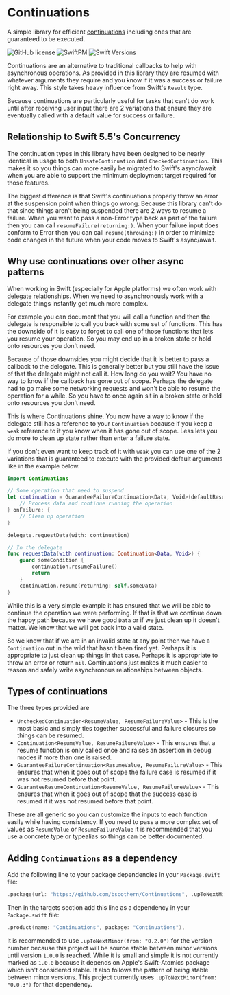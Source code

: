 # Continuations

A simple library for efficient [continuations](https://en.wikipedia.org/wiki/Continuation) including ones that are guaranteed to be executed.

![GitHub license](https://img.shields.io/badge/license-MIT-lightgrey.svg)
![SwiftPM](https://img.shields.io/badge/SwiftPM-compatible-brightgreen.svg)
![Swift Versions](https://img.shields.io/badge/Swift-5.3-orange.svg)

Continuations are an alternative to traditional callbacks to help with asynchronous operations.
As provided in this library they are resumed with whatever arguments they require and you know if it was a success or failure right away.
This style takes heavy influence from Swift's `Result` type.

Because continuations are particularly useful for tasks that can't do work until after receiving user input there are 2 variations that ensure they are eventually called with a default value for success or failure.

## Relationship to Swift 5.5's Concurrency
The continuation types in this library have been designed to be nearly identical in usage to both `UnsafeContinuation` and `CheckedContinuation`.
This makes it so you things can more easily be migrated to Swift's async/await when you are able to support the minimum deployment target required for those features.

The biggest difference is that Swift's continuations properly throw an error at the suspension point when things go wrong.
Because this library can't do that since things aren't being suspended there are 2 ways to resume a failure.
When you want to pass a non-Error type back as part of the failure then you can call `resumeFailure(returning:)`.
When your failure input does conform to Error then you can call `resume(throwing:)` in order to minimize code changes in the future when your code moves to Swift's async/await.

## Why use continuations over other async patterns
When working in Swift (especially for Apple platforms) we often work with delegate relationships.
When we need to asynchronously work with a delegate things instantly get much more complex.

For example you can document that you will call a function and then the delegate is responsible to call you back with some set of functions.
This has the downside of it is easy to forget to call one of those functions that lets you resume your operation.
So you may end up in a broken state or hold onto resources you don't need.

Because of those downsides you might decide that it is better to pass a callback to the delegate.
This is generally better but you still have the issue of that the delegate might not call it.
How long do you wait?
You have no way to know if the callback has gone out of scope.
Perhaps the delegate had to go make some networking requests and won't be able to resume the operation for a while.
So you have to once again sit in a broken state or hold onto resources you don't need.

This is where Continuations shine.
You now have a way to know if the delegate still has a reference to your `Continuation` because if you keep a `weak` reference to it you know when it has gone out of scope.
Less lets you do more to clean up state rather than enter a failure state.

If you don't even want to keep track of it with `weak` you can use one of the 2 variations that is guaranteed to execute with the provided default arguments like in the example below.

```swift
import Continuations

// Some operation that need to suspend
let continuation = GuaranteeFailureContinuation<Data, Void>(defaultResumeFailureValue: ()) { data in
    // Process data and continue running the operation
} onFailure: {
    // Clean up operation
}

delegate.requestData(with: continuation)

// In the delegate
func requestData(with continuation: Continuation<Data, Void>) {
    guard someCondition {
        continuation.resumeFailure()
        return
    }
    continuation.resume(returning: self.someData)
}
```

While this is a very simple example it has ensured that we will be able to continue the operation we were performing.
If that is that we continue down the happy path because we have good `Data` or if we just clean up it doesn't matter.
We know that we will get back into a valid state.

So we know that if we are in an invalid state at any point then we have a `Continuation` out in the wild that hasn't been fired yet.
Perhaps it is appropriate to just clean up things in that case.
Perhaps it is appropriate to throw an error or return `nil`.
Continuations just makes it much easier to reason and safely write asynchronous relationships between objects.

## Types of continuations
The three types provided are
* `UncheckedContinuation<ResumeValue, ResumeFailureValue>` - This is the most basic and simply ties together successful and failure closures so things can be resumed.
* `Continuation<ResumeValue, ResumeFailureValue>` - This ensures that a resume function is only called once and raises an assertion in debug modes if more than one is raised.
* `GuaranteeFailureContinuation<ResumeValue, ResumeFailureValue>` - This ensures that when it goes out of scope the failure case is resumed if it was not resumed before that point.
* `GuaranteeResumeContinuation<ResumeValue, ResumeFailureValue>` - This ensures that when it goes out of scope that the success case is resumed if it was not resumed before that point.

These are all generic so you can customize the inputs to each function easily while having consistency.
If you need to pass a more complex set of values as `ResumeValue` or `ResumeFailureValue` it is recommended that you use a concrete type or typealias so things can be better documented.

## Adding `Continuations` as a dependency
Add the following line to your package dependencies in your `Package.swift` file:
```swift
.package(url: "https://github.com/bscothern/Continuations", .upToNextMinor(from: "0.2.0")),
```

Then in the targets section add this line as a dependency in your `Package.swift` file:
```swift
.product(name: "Continuations", package: "Continuations"),
```

It is recommended to use `.upToNextMinor(from: "0.2.0")` for the version number because this project will be source stable between minor versions until version `1.0.0` is reached.
While it is small and simple it is not currently marked as `1.0.0` because it depends on Apple's Swift-Atomics package which isn't considered stable.
It also follows the pattern of being stable between minor versions.
This project currently uses `.upToNextMinor(from: "0.0.3")` for that dependency.
